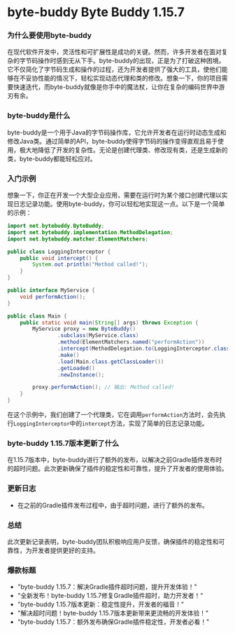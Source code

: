 # byte-buddy Byte Buddy 1.15.7
### 为什么要使用byte-buddy

在现代软件开发中，灵活性和可扩展性是成功的关键。然而，许多开发者在面对复杂的字节码操作时感到无从下手。byte-buddy的出现，正是为了打破这种困境。它不仅简化了字节码生成和操作的过程，还为开发者提供了强大的工具，使他们能够在不妥协性能的情况下，轻松实现动态代理和类的修改。想象一下，你的项目需要快速迭代，而byte-buddy就像是你手中的魔法杖，让你在复杂的编码世界中游刃有余。

### byte-buddy是什么

byte-buddy是一个用于Java的字节码操作库，它允许开发者在运行时动态生成和修改Java类。通过简单的API，byte-buddy使得字节码的操作变得直观且易于使用，极大地降低了开发的复杂性。无论是创建代理类、修改现有类，还是生成新的类，byte-buddy都能轻松应对。

### 入门示例

想象一下，你正在开发一个大型企业应用，需要在运行时为某个接口创建代理以实现日志记录功能。使用byte-buddy，你可以轻松地实现这一点。以下是一个简单的示例：

```java
import net.bytebuddy.ByteBuddy;
import net.bytebuddy.implementation.MethodDelegation;
import net.bytebuddy.matcher.ElementMatchers;

public class LoggingInterceptor {
    public void intercept() {
        System.out.println("Method called!");
    }
}

public interface MyService {
    void performAction();
}

public class Main {
    public static void main(String[] args) throws Exception {
        MyService proxy = new ByteBuddy()
                .subclass(MyService.class)
                .method(ElementMatchers.named("performAction"))
                .intercept(MethodDelegation.to(LoggingInterceptor.class))
                .make()
                .load(Main.class.getClassLoader())
                .getLoaded()
                .newInstance();

        proxy.performAction(); // 输出: Method called!
    }
}
```

在这个示例中，我们创建了一个代理类，它在调用`performAction`方法时，会先执行`LoggingInterceptor`中的`intercept`方法，实现了简单的日志记录功能。

### byte-buddy 1.15.7版本更新了什么

在1.15.7版本中，byte-buddy进行了额外的发布，以解决之前Gradle插件发布时的超时问题。此次更新确保了插件的稳定性和可靠性，提升了开发者的使用体验。

### 更新日志

- 在之前的Gradle插件发布过程中，由于超时问题，进行了额外的发布。

### 总结

此次更新记录表明，byte-buddy团队积极响应用户反馈，确保插件的稳定性和可靠性，为开发者提供更好的支持。

### 爆款标题

- "byte-buddy 1.15.7：解决Gradle插件超时问题，提升开发体验！"
- "全新发布！byte-buddy 1.15.7修复Gradle插件超时，助力开发者！"
- "byte-buddy 1.15.7版本更新：稳定性提升，开发者的福音！"
- "解决超时问题！byte-buddy 1.15.7版本更新带来更流畅的开发体验！"
- "byte-buddy 1.15.7：额外发布确保Gradle插件稳定性，开发者必看！"